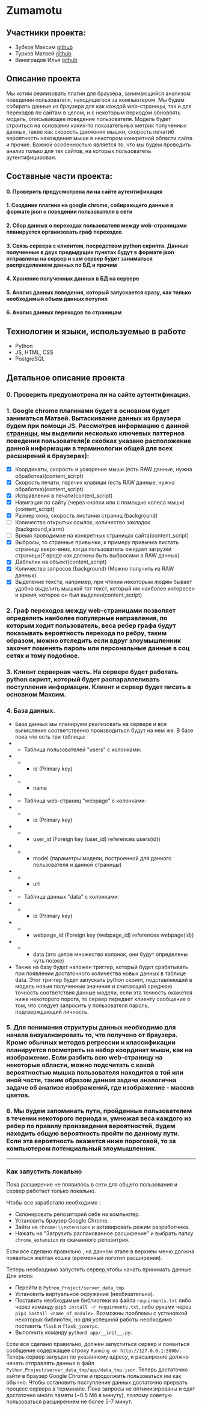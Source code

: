 # Zumamotu

## Участники проекта:
* Зубков Максим [github](https://github.com/maximzubkov)
* Турков Матвей [github](https://github.com/turk0v)
* Виноградов Илья [github](https://github.com/ilvivl)

## Описание проекта 
Мы хотим реализовать плагин для браузера, занимающийся анализом поведения пользователя, находящегося за компьютером. Мы будем собирать данные из браузера для как каждой web-страницы, так и для переходов по сайтам в целом, и с некоторым периодом обновлять модель, описывающее поведение пользователя. Модель будет строиться на основании каких-то показательных метрик полученных данных, такие как скорость движения мышки, скорость печатиб вероятность нахождения мыши в некотором конкретной области сайта и прочие. Важной особенностью является то, что мы будем проводить анализ только для тех сайтов, на которых пользователь аутентифицирован.

## Составные части проекта:
#### 0. Проверить предусмотрена ли на сайте аутентификация
#### 1. Создание плагина на google chrome, собирающего данные в формате json о поведении пользователя в сети
#### 2. Сбор данных о переходах пользователя между web-страницами планируется организовать граф переходов
#### 3. Связь сервера с клиентом, посредством python скрипта. Данные полученные в двух предыдущих пунктах будут в формате json отправлены на сервер и сам сервер будет заниматься распределением данных по БД и прочим
#### 4. Хранение полученных данных в БД на сервере
#### 5. Анализ данных поведения, который запускается сразу, как только необходимый объем данных потупил
#### 6. Анализ данных переходов по страницам

## Технологии и языки, используемые в работе

* Python
* JS, HTML, CSS
* PostgreSQL



## Детальное описание проекта
### 0. Проверить предусмотрена ли на сайте аутентификация.
### 1. Google chrome плагинами будет в основном будет заниматься Матвей. Вытаскивание данных из браузера будем при помощи JS. Рассмотрев информацию с данной [страницы](https://developer.mozilla.org/ru/docs/Web/Events), мы выделили несколько ключевых паттернов поведения пользователя(в скобках указано расположение данной информации в терминологии общей для всех расширений в браузерах):
- [x] Координаты, скорость и ускорение мыши (есть RAW данные, нужна обработка)(content_script)
- [x] Скорость печати, горячих клавиши (есть RAW данные, нужна обработка)(content_script)
- [x] Исправления в печати(content_script)
- [x] Навигация по сайту (через кнопки или с помощью колеса мыши)(content_script)
- [x] Размер окна, скорость листания страниц (background)
- [ ] Количество открытых ссылок, количество закладок (background,alarm)
- [ ] Время проводимое на конкретных страницах сайта(content_script)
- [x] Выбросы, то странные привычки, к примеру привычка листать страницу вверх-вниз, когда пользователь ожидает загрузки страницы(? вроде как должны быть выбросами в RAW данных)
- [x] Даблклик на объект(content_script)
- [x] Количество запросов (background) (Можно получить из RAW данных)
- [x] Выделение текста, например, при чтении некоторым людям бывает удобно выделить мышкой тот текст, который им наиболее интересен и время, которое он был выделен(content_script)
### 2. Граф переходов между web-страницами позволяет определить наиболее популярные направления, по которым ходит пользователь, веса ребер графа будут показывать вероятность перехода по ребру, таким образом, можно отследить если вдруг злоумышленник захочет поменять пароль или персональные данные в соц сетях и тому подобное.
### 3. Клиент серверная часть. На сервере будет работать python скрипт, который будет распараллеливать поступления информации. Клиент и сервер будет писать в основном Максим.
### 4. База данных. 
* База данных мы планируем реализовать на сервере и все вычисления соответственно производиться будут на нем же. В базе пока что есть три таблицы:
* * Таблица пользователей "users" с колонками:
* * * id (Primary key)
* * * name
* * Таблица web-страниц "webpage" с колонками:
* * * id (Primary key)
* * * user_id (Foreign key (user_id) references users(id))
* * * model (параметры модели, построенной для данного пользователя и данной страницы)
* * * url
* * Таблица данных "data" с колонками:
* * * id (Primary key)
* * * webpage_id (Foreign key (webpage_id) references webpage(id))
* * * data (это целое множество колонок, они будут определены чуть позже)
* Также на базу будет наложен триггер, который будет срабатывать при появлении достаточного количества новых данных в таблице data. Этот триггер будет запускать python скрипт, подставляющий в модель новые полученные значения и считающий среднюю точность соответствия данные модели, если эта точность окажется ниже некоторого порога, то сервер передает клиенту сообщение о том, что следует запросить у пользователя пароль, подтверждающий личность.  

### 5. Для понимания структуры данных необходимо для начала визуализировать то, что получено от браузера. Кроме обычных методов регрессии и классификации планируется посмотреть на набор координат мыши, как на изображение. Если разбить всю web-страницу на некоторые области, можно подсчитать с какой вероятностью мышка пользователя находится в той или иной части, таким образом данная задача аналогична задаче об анализе изображений, где изображение - массив цветов. 
### 6. Мы будем запоминать пути, пройденные пользователем в течении некоторого периода и, умножая веса каждого из ребер по правилу произведения вероятностей, будем находить общую вероятность пройти по данному пути. Если эта вероятность окажется ниже пороговой, то за компьютером потенциальный злоумышленник.



--------

### Как запустить локально
Пока расширение не появилось в сети для общего пользования и сервер работает только локально.

Чтобы все заработало необходимо :
* Склонировать репозиторий себе на компьютер.
* Установить браузер Google Chrome. 
* Зайти на `chrome:\\extensions` и активировать режим разработчика. 
* Нажать на "Загрузить распакованное расширение" и выбрать папку `chrome_extension` из скачанного репозитрия.

Если все сделано правильно , на данном этапе в верхнем меню должна появиться желтая кошка (временный логотип расширения).

Теперь необходимо запустить сервер,чтобы начать принимать данные. Для этого:
* Перейти в `Python_Project/server_data_tmp`.
* Установить виртуальное окружение (необязательно). 
* Поставить необходимые библиотеки из файла `requirments.txt` либо через команду `pip3 install -r requirments.txt`, либо руками через `pip3 install <name_of_module>`. Возможны проблемы с установкой некоторых библиотек, но для успешной работы необходимо поставить `flask` и `flask_jsonrpc`. 
* Выполнить команду `python3 app/__init__.py`.

Если все сделано правильно, должен запуститься сервер и появиться сообщение содержащее строку `Running on http://127.0.0.1:5000/`. Теперь сервер запущен по указанному адресу, и расширение должно начать отправлять данные в файл `Python_Project/server_data_tmp/app/data_tmp.json`. Теперь достаточно зайти в браузер Google Chrome и продолжить пользоваться им как обычно. Чтобы остановить поступление данных достаточно прервать процесс сервера в терминале. Пока запросы не оптимизированы и едят достаточно много памяти (~0.5 Мб в минуту), поэтому советую пользоваться расширением не более 5-7 минут. 
